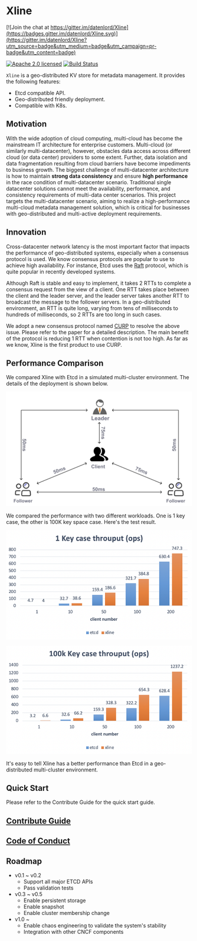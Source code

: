 # Xline

[![Join the chat at https://gitter.im/datenlord/Xline](https://badges.gitter.im/datenlord/Xline.svg)](https://gitter.im/datenlord/Xline?utm_source=badge&utm_medium=badge&utm_campaign=pr-badge&utm_content=badge)

[![Apache 2.0 licensed][apache-badge]][apache-url]
[![Build Status][actions-badge]][actions-url]

[apache-badge]: https://img.shields.io/badge/license-Apache--2.0-brightgreen
[apache-url]: https://github.com/datenlord/Xline/blob/master/LICENSE
[actions-badge]: https://github.com/datenlord/xline/actions/workflows/ci.yml/badge.svg?branch=master
[actions-url]: https://github.com/datenlord/xline/actions

`Xline` is a geo-distributed KV store for metadata management. It provides the
following features:

- Etcd compatible API.
- Geo-distributed friendly deployment.
- Compatible with K8s.

## Motivation

With the wide adoption of cloud computing, multi-cloud has become the mainstream IT architecture for enterprise customers.
Multi-cloud (or similarly multi-datacenter), however, obstacles data access across different cloud (or data center) providers to some extent.
Further, data isolation and data fragmentation resulting from cloud barriers have become
impediments to business growth. The biggest challenge of multi-datacenter
architecture is how to maintain **strong data consistency** and ensure **high
performance** in the race condition of multi-datacenter scenario.
Traditional single datacenter solutions cannot meet the
availability, performance, and consistency requirements of multi-data center
scenarios. This project targets the multi-datacenter scenario, aiming to
realize a high-performance multi-cloud metadata management solution, which is
critical for businesses with geo-distributed and multi-active
deployment requirements.

## Innovation

Cross-datacenter network latency is the most important factor that impacts the
performance of geo-distributed systems, especially when a consensus protocol is
used. We know consensus protocols are popular to use to achieve high
availability. For instance, Etcd uses the [Raft](https://raft.github.io/)
protocol, which is quite popular in recently developed systems.

Although Raft is stable and easy to implement, it takes 2 RTTs to complete a
consensus request from the view of a client. One RTT takes place between the
client and the leader server, and the leader server takes another RTT to
broadcast the message to the follower servers. In a geo-distributed environment,
an RTT is quite long, varying from tens of milliseconds to hundreds of
milliseconds, so 2 RTTs are too long in such cases.

We adopt a new consensus protocol named
[CURP](https://www.usenix.org/system/files/nsdi19-park.pdf) to resolve the above
issue. Please refer to the paper for a detailed description. The main benefit of
the protocol is reducing 1 RTT when contention is not too high. As far as we
know, Xline is the first product to use CURP.

## Performance Comparison

We compared Xline with Etcd in a simulated multi-cluster environment. The
details of the deployment is shown below.

![test deployment](./img/xline_test_deployment.jpg)

We compared the performance with two different workloads. One is 1 key case, the
other is 100K key space case. Here's the test result.

![1 key test](./img/1-key-perf.png)

![100k_key_test](./img/100k-key-perf.png)

It's easy to tell Xline has a better performance than Etcd in a geo-distributed
multi-cluster environment.

## Quick Start

Please refer to the Contribute Guide for the quick start guide.

## [Contribute Guide](./CONTRIBUTING.md)

## [Code of Conduct](./CODE_OF_CONDUCT.md)

## Roadmap

- v0.1 ~ v0.2
  - Support all major ETCD APIs
  - Pass validation tests
- v0.3 ~ v0.5
  - Enable persistent storage
  - Enable snapshot
  - Enable cluster membership change
- v1.0 ~
  - Enable chaos engineering to validate the system's stability
  - Integration with other CNCF components
